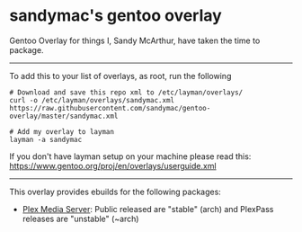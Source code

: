 sandymac's gentoo overlay
=========================

Gentoo Overlay for things I, Sandy McArthur, have taken the time to package.

----------

To add this to your list of overlays, as root, run the following

```
# Download and save this repo xml to /etc/layman/overlays/
curl -o /etc/layman/overlays/sandymac.xml https://raw.githubusercontent.com/sandymac/gentoo-overlay/master/sandymac.xml

# Add my overlay to layman
layman -a sandymac
```

If you don't have layman setup on your machine please read this: https://www.gentoo.org/proj/en/overlays/userguide.xml

----------

This overlay provides ebuilds for the following packages:

* [Plex Media Server](https://plex.tv/downloads): Public released are "stable" (arch) and PlexPass releases are "unstable" (~arch)
